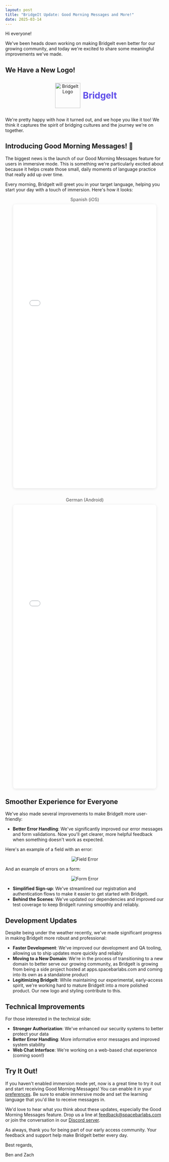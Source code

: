 ```yaml
---
layout: post
title: "BridgeIt Update: Good Morning Messages and More!"
date: 2025-03-14
---
```


Hi everyone!

We've been heads down working on making BridgeIt even better for our growing community, and today we're excited to share some meaningful improvements we've made.

## We Have a New Logo!

<div style="text-align: center; margin: 2em 0;">
    <div style="display: flex; align-items: center; justify-content: center; margin-bottom: 1em;">
        <img src="/assets/2025-03-14/bridgeit_logo.svg" alt="BridgeIt Logo" style="width: 80px; height: 80px; margin: 0 8px;">
        <span style="font-weight: bold; color: #5F4DEA; font-size: 2em;">Bridge</span>
        <span style="font-weight: bold; color: #5F4DEA; font-size: 2em;">It</span>
    </div>
</div>

We're pretty happy with how it turned out, and we hope you like it too! We think it captures the spirit of bridging cultures and the journey we're on together.

## Introducing Good Morning Messages! 🌅

The biggest news is the launch of our Good Morning Messages feature for users in immersive mode. This is something we're particularly excited about because it helps create those small, daily moments of language practice that really add up over time.

Every morning, BridgeIt will greet you in your target language, helping you start your day with a touch of immersion. Here's how it looks:

<div style="display: flex; justify-content: center;">
    <div class="demo-container" style="width: 90%; max-width: 500px; display: flex; flex-direction: column; gap: 2em;">
        <style>
            .demo-frame {
                border: none;
                height: 900px;
                background: #f5f5f5;
                border-radius: 8px;
                box-shadow: 0 2px 8px rgba(0,0,0,0.1);
                width: 100%;
            }
            .demo-label {
                text-align: center;
                margin-bottom: 0.5em;
                font-weight: 500;
                color: #666;
            }
        </style>
        <div>
            <div class="demo-label">Spanish (iOS)</div>
            <iframe src="/assets/2025-03-14/iphone.html" class="demo-frame" title="iPhone Demo - Spanish"></iframe>
        </div>
        <div>
            <div class="demo-label">German (Android)</div>
            <iframe src="/assets/2025-03-14/android.html" class="demo-frame" title="Android Demo - German"></iframe>
        </div>
    </div>
</div>

## Smoother Experience for Everyone

We've also made several improvements to make BridgeIt more user-friendly:

- **Better Error Handling**: We've significantly improved our error messages and form validations. Now you'll get clearer, more helpful feedback when something doesn't work as expected.

Here's an example of a field with an error:

<div style="display: flex; justify-content: center;">
<img src="/assets/2025-03-14/field-error.png" alt="Field Error">
</div>

And an example of errors on a form:

<div style="display: flex; justify-content: center;">
<img src="/assets/2025-03-14/form-error.png" alt="Form Error">
</div>

- **Simplified Sign-up**: We've streamlined our registration and authentication flows to make it easier to get started with BridgeIt.
- **Behind the Scenes**: We've updated our dependencies and improved our test coverage to keep BridgeIt running smoothly and reliably.

## Development Updates

Despite being under the weather recently, we've made significant progress in making BridgeIt more robust and professional:

- **Faster Development**: We've improved our development and QA tooling, allowing us to ship updates more quickly and reliably
- **Moving to a New Domain**: We're in the process of transitioning to a new domain to better serve our growing community, as BridgeIt is growing from being a side project hosted at apps.spacebarlabs.com and coming into its own as a standalone product
- **Legitimizing BridgeIt**: While maintaining our experimental, early-access spirit, we're working hard to mature BridgeIt into a more polished product.  Our new logo and styling contribute to this.

## Technical Improvements

For those interested in the technical side:

- **Stronger Authorization**: We've enhanced our security systems to better protect your data
- **Better Error Handling**: More informative error messages and improved system stability
- **Web Chat Interface**: We're working on a web-based chat experience (coming soon!)

## Try It Out!

If you haven't enabled immersion mode yet, now is a great time to try it out and start receiving Good Morning Messages! You can enable it in your [preferences](https://apps.spacebarlabs.com/preferences).  Be sure to enable immersive mode and set the learning language that you'd like to receive messages in.

We'd love to hear what you think about these updates, especially the Good Morning Messages feature. Drop us a line at [feedback@spacebarlabs.com](mailto:feedback@spacebarlabs.com) or join the conversation in our [Discord server](https://discord.gg/drPR7dv5vS).

As always, thank you for being part of our early access community. Your feedback and support help make BridgeIt better every day.

Best regards,

Ben and Zach
